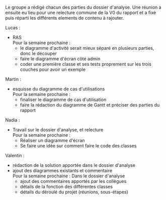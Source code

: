 Le groupe a rédigé chacun des parties du dossier d'analyse. Une réunion a ensuite eu lieu  pour une relecture commune de la V0 du rapport et a fixé puis réparti les différents elements de contenu à rajouter.  

Lucas :  
- RAS  
Pour la semaine prochaine :  
    - le diagramme d'activité serait mieux séparé en plusieurs parties, donc le découper  
    - faire le diagramme d'écran côté admin  
    - coder une première classe et ses tests proprement sur les trois couches pour avoir un exemple

Martin :  
- esquisse du diagramme de cas d'utilisations  
Pour la semaine prochaine :  
    - finaliser le diagramme de cas d'utilisation  
    - faire la rédaction du diagramme de Gantt et préciser des parties du rapport  

Nadia :  
- Travail sur le dossier d'analyse, et relecture  
Pour la semaine prochaine :  
    - Réaliser un diagramme d'écran  
    - Se faire une idée sur comment faire le code des classes  

Valentin :  
- rédaction de la solution apportée dans le dossier d'analyse  
- ajout des diagrammes existants et commentaire  
Pour la semaine prochaine : Dans le dossier d'analyse  
   - ajout des commentaires apportés par les collègues  
   - détails de la fonction des différentes classes  
   - détails du déroulé du projet (réunions, sous-étapes)  
 

